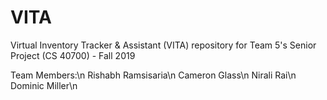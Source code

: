 # VITA
Virtual Inventory Tracker &amp; Assistant (VITA) repository for Team 5's Senior Project (CS 40700) - Fall 2019

Team Members:\n
Rishabh Ramsisaria\n
Cameron Glass\n
Nirali Rai\n
Dominic Miller\n
